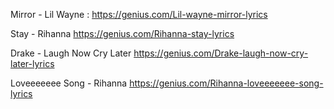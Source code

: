 Mirror - Lil Wayne :
https://genius.com/Lil-wayne-mirror-lyrics


Stay - Rihanna
https://genius.com/Rihanna-stay-lyrics

Drake - Laugh Now Cry Later
https://genius.com/Drake-laugh-now-cry-later-lyrics

Loveeeeeee Song - Rihanna
https://genius.com/Rihanna-loveeeeeee-song-lyrics
